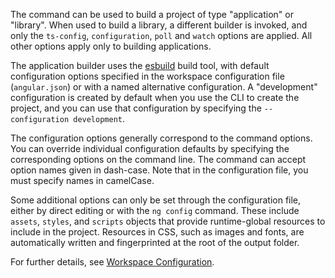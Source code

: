 The command can be used to build a project of type "application" or "library".
When used to build a library, a different builder is invoked, and only the `ts-config`, `configuration`, `poll` and `watch` options are applied.
All other options apply only to building applications.

The application builder uses the [esbuild](https://esbuild.github.io/) build tool, with default configuration options specified in the workspace configuration file (`angular.json`) or with a named alternative configuration.
A "development" configuration is created by default when you use the CLI to create the project, and you can use that configuration by specifying the `--configuration development`.

The configuration options generally correspond to the command options.
You can override individual configuration defaults by specifying the corresponding options on the command line.
The command can accept option names given in dash-case.
Note that in the configuration file, you must specify names in camelCase.

Some additional options can only be set through the configuration file,
either by direct editing or with the `ng config` command.
These include `assets`, `styles`, and `scripts` objects that provide runtime-global resources to include in the project.
Resources in CSS, such as images and fonts, are automatically written and fingerprinted at the root of the output folder.

For further details, see [Workspace Configuration](reference/configs/workspace-config).
